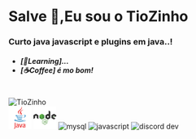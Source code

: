 <h1> Salve 🤙,Eu sou o TioZinho </h1>
<h3> Curto java javascript e plugins em java..!</h3>

<h5>
 
- [📝Learning]...
- [☕Coffee] é mo bom!


</h5>

<br>
<a>
    <img src="https://github-readme-stats.vercel.app/api?username=TioZinho&show_icons=true&theme=dracula&count_private=true"
        alt="TioZinho" />
</a>
 </br>

<div style={flex-direction: row}>

<!-- icones sem fundo -->

<img src="https://github.com/devicons/devicon/blob/master/icons/java/java-original-wordmark.svg" alt="java" width="45" height="45"/>
<img src="https://github.com/devicons/devicon/blob/master/icons/nodejs/nodejs-original-wordmark.svg " alt="nodejs " width="45" height="45"/>
<img src="https://devtools.com.br/blog/wp-content/uploads/2013/06/MySQL-Logo.wine_-1536x1024.png" alt="mysql" width="45" height="45"/>

<!-- icones com fundo -->
<img src="https://upload.wikimedia.org/wikipedia/commons/thumb/9/99/Unofficial_JavaScript_logo_2.svg/512px-Unofficial_JavaScript_logo_2.svg.png" alt="javascript" width="45" height="45"/>
<img src="https://yt3.ggpht.com/a/AATXAJw1tXvJInOnm44MdEF3kS0b8x-W4Twj27SYvJ9gRw=s100-c-k-c0xffffffff-no-rj-mo" alt="discord dev" width="45" height="45"/>

</div>
